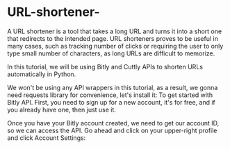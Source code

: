# URL-shortener-
A URL shortener is a tool that takes a long URL and turns it into a short one that redirects to the intended page. URL shorteners proves to be useful in many cases, such as tracking number of clicks or requiring the user to only type small number of characters, as long URLs are difficult to memorize.

In this tutorial, we will be using Bitly and Cuttly APIs to shorten URLs automatically in Python.

We won't be using any API wrappers in this tutorial, as a result, we gonna need requests library for convenience, let's install it:
To get started with Bitly API. First, you need to sign up for a new account, it's for free, and if you already have one, then just use it.

Once you have your Bitly account created, we need to get our account ID, so we can access the API. Go ahead and click on your upper-right profile and click Account Settings:
